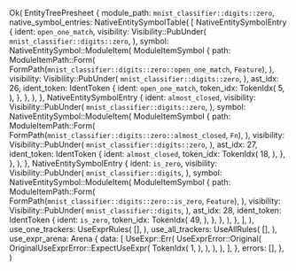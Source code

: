 Ok(
    EntityTreePresheet {
        module_path: `mnist_classifier::digits::zero`,
        native_symbol_entries: NativeEntitySymbolTable(
            [
                NativeEntitySymbolEntry {
                    ident: `open_one_match`,
                    visibility: Visibility::PubUnder(
                        `mnist_classifier::digits::zero`,
                    ),
                    symbol: NativeEntitySymbol::ModuleItem(
                        ModuleItemSymbol {
                            path: ModuleItemPath::Form(
                                FormPath(`mnist_classifier::digits::zero::open_one_match`, `Feature`),
                            ),
                            visibility: Visibility::PubUnder(
                                `mnist_classifier::digits::zero`,
                            ),
                            ast_idx: 26,
                            ident_token: IdentToken {
                                ident: `open_one_match`,
                                token_idx: TokenIdx(
                                    5,
                                ),
                            },
                        },
                    ),
                },
                NativeEntitySymbolEntry {
                    ident: `almost_closed`,
                    visibility: Visibility::PubUnder(
                        `mnist_classifier::digits::zero`,
                    ),
                    symbol: NativeEntitySymbol::ModuleItem(
                        ModuleItemSymbol {
                            path: ModuleItemPath::Form(
                                FormPath(`mnist_classifier::digits::zero::almost_closed`, `Fn`),
                            ),
                            visibility: Visibility::PubUnder(
                                `mnist_classifier::digits::zero`,
                            ),
                            ast_idx: 27,
                            ident_token: IdentToken {
                                ident: `almost_closed`,
                                token_idx: TokenIdx(
                                    18,
                                ),
                            },
                        },
                    ),
                },
                NativeEntitySymbolEntry {
                    ident: `is_zero`,
                    visibility: Visibility::PubUnder(
                        `mnist_classifier::digits`,
                    ),
                    symbol: NativeEntitySymbol::ModuleItem(
                        ModuleItemSymbol {
                            path: ModuleItemPath::Form(
                                FormPath(`mnist_classifier::digits::zero::is_zero`, `Feature`),
                            ),
                            visibility: Visibility::PubUnder(
                                `mnist_classifier::digits`,
                            ),
                            ast_idx: 28,
                            ident_token: IdentToken {
                                ident: `is_zero`,
                                token_idx: TokenIdx(
                                    49,
                                ),
                            },
                        },
                    ),
                },
            ],
        ),
        use_one_trackers: UseExprRules(
            [],
        ),
        use_all_trackers: UseAllRules(
            [],
        ),
        use_expr_arena: Arena {
            data: [
                UseExpr::Err(
                    UseExprError::Original(
                        OriginalUseExprError::ExpectUseExpr(
                            TokenIdx(
                                1,
                            ),
                        ),
                    ),
                ),
            ],
        },
        errors: [],
    },
)